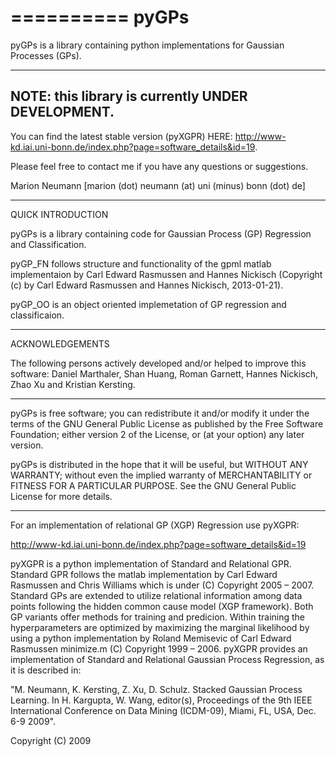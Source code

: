 
==========
  pyGPs
==========

pyGPs is a library containing python implementations for Gaussian Processes (GPs).

---------------------------------------------------
NOTE: this library is currently UNDER DEVELOPMENT.
---------------------------------------------------

You can find the latest stable version (pyXGPR) HERE: http://www-kd.iai.uni-bonn.de/index.php?page=software_details&id=19.

Please feel free to contact me if you have any questions or suggestions.

Marion Neumann [marion (dot) neumann (at) uni (minus) bonn (dot) de]

---------------------------------------------------
QUICK INTRODUCTION

pyGPs is a library containing code for Gaussian Process (GP) Regression and Classification.

pyGP_FN follows structure and functionality of the gpml matlab implementaion by Carl Edward Rasmussen and Hannes Nickisch (Copyright (c) by Carl Edward Rasmussen and Hannes Nickisch, 2013-01-21).

pyGP_OO is an object oriented implemetation of GP regression and classificaion.

---------------------------------------------------
ACKNOWLEDGEMENTS

The following persons actively developed and/or helped to improve this software: Daniel Marthaler, Shan Huang, Roman Garnett, Hannes Nickisch, Zhao Xu and Kristian Kersting.

---------------------------------------------------

pyGPs is free software; you can redistribute it and/or modify  it under the terms of the GNU General Public License as published by the Free Software Foundation; either version 2 of the License, or  (at your option) any later version.

pyGPs is distributed in the hope that it will be useful, but WITHOUT ANY WARRANTY; without even the implied warranty of MERCHANTABILITY or FITNESS FOR A PARTICULAR PURPOSE. See the  GNU General Public License for more details.

---------------------------------------------------
For an implementation of relational GP (XGP) Regression use pyXGPR:

http://www-kd.iai.uni-bonn.de/index.php?page=software_details&id=19 

pyXGPR is a python implementation of Standard and Relational GPR. Standard GPR follows the matlab implementation by Carl Edward Rasmussen and Chris Williams which is under (C) Copyright 2005 – 2007. Standard GPs are extended to utilize relational information among data points following the hidden common cause model (XGP framework). Both GP variants offer methods for training and predicion. Within training the hyperparameters are optimized by maximizing the marginal likelihood by using a python implementation by Roland Memisevic of Carl Edward Rasmussen minimize.m (C) Copyright 1999 – 2006.
pyXGPR provides an implementation of Standard and Relational Gaussian Process Regression, as it is described in:

"M. Neumann, K. Kersting, Z. Xu, D. Schulz. Stacked Gaussian Process Learning. In H. Kargupta, W. Wang, editor(s), Proceedings of the 9th IEEE International Conference on Data Mining (ICDM-09), Miami, FL, USA, Dec. 6-9 2009".

Copyright (C) 2009
